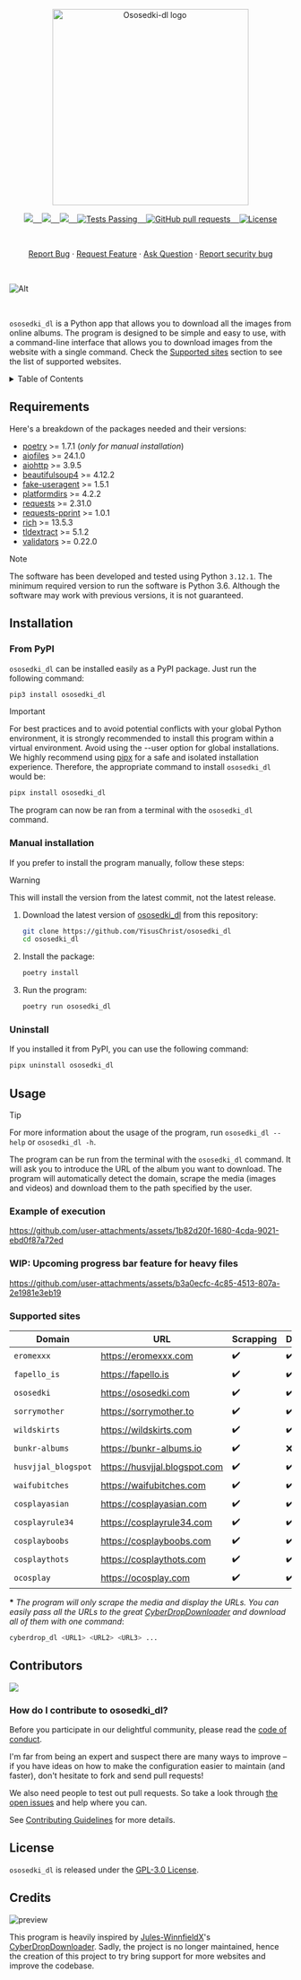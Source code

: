 <p align="center">
    <img width="350" src="https://i.imgur.com/BRi2FsF.png" alt="Ososedki-dl logo">
</p>

<p align="center">
    <a href="https://github.com/YisusChrist/ososedki_dl/issues">
        <img src="https://img.shields.io/github/issues/YisusChrist/ososedki_dl?color=171b20&label=Issues%20%20&logo=gnubash&labelColor=e05f65&logoColor=ffffff">&nbsp;&nbsp;&nbsp;
    </a>
    <a href="https://github.com/YisusChrist/ososedki_dl/forks">
        <img src="https://img.shields.io/github/forks/YisusChrist/ososedki_dl?color=171b20&label=Forks%20%20&logo=git&labelColor=f1cf8a&logoColor=ffffff">&nbsp;&nbsp;&nbsp;
    </a>
    <a href="https://github.com/YisusChrist/ososedki_dl/stargazers">
        <img src="https://img.shields.io/github/stars/YisusChrist/ososedki_dl?color=171b20&label=Stargazers&logo=octicon-star&labelColor=70a5eb">&nbsp;&nbsp;&nbsp;
    </a>
    <a href="https://github.com/YisusChrist/ososedki_dl/actions">
        <img alt="Tests Passing" src="https://github.com/YisusChrist/ososedki_dl/actions/workflows/github-code-scanning/codeql/badge.svg">&nbsp;&nbsp;&nbsp;
    </a>
    <a href="https://github.com/YisusChrist/ososedki_dl/pulls">
        <img alt="GitHub pull requests" src="https://img.shields.io/github/issues-pr/YisusChrist/ososedki_dl?color=0088ff">&nbsp;&nbsp;&nbsp;
    </a>
    <a href="https://opensource.org/license/GPL-3.0/">
        <img alt="License" src="https://img.shields.io/github/license/YisusChrist/ososedki_dl?color=0088ff">
    </a>
</p>

<br>

<p align="center">
    <a href="https://github.com/YisusChrist/ososedki_dl/issues/new?assignees=YisusChrist&labels=bug&projects=&template=bug_report.yml">Report Bug</a>
    ·
    <a href="https://github.com/YisusChrist/ososedki_dl/issues/new?assignees=YisusChrist&labels=feature&projects=&template=feature_request.yml">Request Feature</a>
    ·
    <a href="https://github.com/YisusChrist/ososedki_dl/issues/new?assignees=YisusChrist&labels=question&projects=&template=question.yml">Ask Question</a>
    ·
    <a href="https://github.com/YisusChrist/ososedki_dl/security/policy#reporting-a-vulnerability">Report security bug</a>
</p>

<br>

![Alt](https://repobeats.axiom.co/api/embed/d776dfb3239e733c3333eb2cf4f8924bd6478660.svg "Repobeats analytics image")

<br>

`ososedki_dl` is a Python app that allows you to download all the images from online albums. The program is designed to be simple and easy to use, with a command-line interface that allows you to download images from the website with a single command. Check the [Supported sites](#supported-sites) section to see the list of supported websites.

<details>
<summary>Table of Contents</summary>

- [Requirements](#requirements)
- [Installation](#installation)
  - [From PyPI](#from-pypi)
  - [Manual installation](#manual-installation)
  - [Uninstall](#uninstall)
- [Usage](#usage)
  - [Example of execution](#example-of-execution)
  - [WIP: Upcoming progress bar feature for heavy files](#wip-upcoming-progress-bar-feature-for-heavy-files)
  - [Supported sites](#supported-sites)
- [Contributors](#contributors)
  - [How do I contribute to ososedki\_dl?](#how-do-i-contribute-to-ososedki_dl)
- [License](#license)
- [Credits](#credits)

</details>

## Requirements

Here's a breakdown of the packages needed and their versions:

- [poetry](https://pypi.org/project/poetry) >= 1.7.1 (_only for manual installation_)
- [aiofiles](https://pypi.org/project/aiofiles) >= 24.1.0
- [aiohttp](https://pypi.org/project/aiohttp) >= 3.9.5
- [beautifulsoup4](https://pypi.org/project/beautifulsoup4) >= 4.12.2
- [fake-useragent](https://pypi.org/project/fake-useragent) >= 1.5.1
- [platformdirs](https://pypi.org/project/platformdirs) >= 4.2.2
- [requests](https://pypi.org/project/requests) >= 2.31.0
- [requests-pprint](https://pypi.org/project/requests-pprint) >= 1.0.1
- [rich](https://pypi.org/project/rich) >= 13.5.3
- [tldextract](https://pypi.org/project/tldextract) >= 5.1.2
- [validators](https://pypi.org/project/validators) >= 0.22.0

> [!NOTE]
> The software has been developed and tested using Python `3.12.1`. The minimum required version to run the software is Python 3.6. Although the software may work with previous versions, it is not guaranteed.

## Installation

### From PyPI

`ososedki_dl` can be installed easily as a PyPI package. Just run the following command:

```bash
pip3 install ososedki_dl
```

> [!IMPORTANT]
> For best practices and to avoid potential conflicts with your global Python environment, it is strongly recommended to install this program within a virtual environment. Avoid using the --user option for global installations. We highly recommend using [pipx](https://pypi.org/project/pipx) for a safe and isolated installation experience. Therefore, the appropriate command to install `ososedki_dl` would be:
>
> ```bash
> pipx install ososedki_dl
> ```

The program can now be ran from a terminal with the `ososedki_dl` command.

### Manual installation

If you prefer to install the program manually, follow these steps:

> [!WARNING]
> This will install the version from the latest commit, not the latest release.

1. Download the latest version of [ososedki_dl](https://github.com/YisusChrist/ososedki_dl) from this repository:

   ```bash
   git clone https://github.com/YisusChrist/ososedki_dl
   cd ososedki_dl
   ```

2. Install the package:

   ```bash
   poetry install
   ```

3. Run the program:

   ```bash
   poetry run ososedki_dl
   ```

### Uninstall

If you installed it from PyPI, you can use the following command:

```bash
pipx uninstall ososedki_dl
```

## Usage

> [!TIP]
> For more information about the usage of the program, run `ososedki_dl --help` or `ososedki_dl -h`.

The program can be run from the terminal with the `ososedki_dl` command. It will ask you to introduce the URL of the album you want to download. The program will automatically detect the domain, scrape the media (images and videos) and download them to the path specified by the user.

### Example of execution

https://github.com/user-attachments/assets/1b82d20f-1680-4cda-9021-ebd0f87a72ed

### WIP: Upcoming progress bar feature for heavy files

https://github.com/user-attachments/assets/b3a0ecfc-4c85-4513-807a-2e1981e3eb19

### Supported sites

| Domain              | URL                           | Scrapping          | Downloading        |
| ------------------- | ----------------------------- | ------------------ | ------------------ |
| `eromexxx`          | https://eromexxx.com          | :heavy_check_mark: | :heavy_check_mark: |
| `fapello_is`        | https://fapello.is            | :heavy_check_mark: | :heavy_check_mark: |
| `ososedki`          | https://ososedki.com          | :heavy_check_mark: | :heavy_check_mark: |
| `sorrymother`       | https://sorrymother.to        | :heavy_check_mark: | :heavy_check_mark: |
| `wildskirts`        | https://wildskirts.com        | :heavy_check_mark: | :heavy_check_mark: |
| `bunkr-albums`      | https://bunkr-albums.io       | :heavy_check_mark: | :x:\*              |
| `husvjjal_blogspot` | https://husvjjal.blogspot.com | :heavy_check_mark: | :heavy_check_mark: |
| `waifubitches`      | https://waifubitches.com      | :heavy_check_mark: | :heavy_check_mark: |
| `cosplayasian`      | https://cosplayasian.com      | :heavy_check_mark: | :heavy_check_mark: |
| `cosplayrule34`     | https://cosplayrule34.com     | :heavy_check_mark: | :heavy_check_mark: |
| `cosplayboobs`      | https://cosplayboobs.com      | :heavy_check_mark: | :heavy_check_mark: |
| `cosplaythots`      | https://cosplaythots.com      | :heavy_check_mark: | :heavy_check_mark: |
| `ocosplay`          | https://ocosplay.com          | :heavy_check_mark: | :heavy_check_mark: |

**\*** _The program will only scrape the media and display the URLs. You can easily pass all the URLs to the great [CyberDropDownloader](https://github.com/Jules-WinnfieldX/CyberDropDownloader) and download all of them with one command_:

```sh
cyberdrop_dl <URL1> <URL2> <URL3> ...
```

## Contributors

<a href="https://github.com/YisusChrist/ososedki_dl/graphs/contributors"><img src="https://contrib.rocks/image?repo=YisusChrist/ososedki_dl" /></a>

### How do I contribute to ososedki_dl?

Before you participate in our delightful community, please read the [code of conduct](https://github.com/YisusChrist/.github/blob/main/CODE_OF_CONDUCT.md).

I'm far from being an expert and suspect there are many ways to improve – if you have ideas on how to make the configuration easier to maintain (and faster), don't hesitate to fork and send pull requests!

We also need people to test out pull requests. So take a look through [the open issues](https://github.com/YisusChrist/ososedki_dl/issues) and help where you can.

See [Contributing Guidelines](https://github.com/YisusChrist/.github/blob/main/CONTRIBUTING.md) for more details.

## License

`ososedki_dl` is released under the [GPL-3.0 License](https://opensource.org/license/GPL-3.0).

## Credits

![preview](https://opengraph.githubassets.com/963eaba4b5ff0640d87891ec7989d89d70dba767722bdf84d19aa46bda3a933b/Jules-WinnfieldX/CyberDropDownloader)

This program is heavily inspired by [Jules-WinnfieldX](https://github.com/Jules-WinnfieldX)'s [CyberDropDownloader](https://github.com/Jules-WinnfieldX/CyberDropDownloader). Sadly, the project is no longer maintained, hence the creation of this project to try bring support for more websites and improve the codebase.
